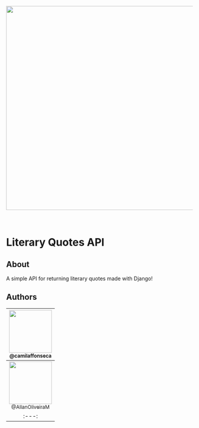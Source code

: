 <p align="center">
  <a href="https://github.com/AllanOliveiraM/literary-quotes-api">
    <img src="https://user-images.githubusercontent.com/41436010/109409137-e4fbc200-796e-11eb-92ab-926199c1298c.jpeg" width="550">
  </a>
</p>

<br />

# Literary Quotes API

## About

A simple API for returning literary quotes made with Django!

## Authors

| [<img src="https://avatars.githubusercontent.com/u/54648900?s=400&u=43b350516ce10d2ec1f2b412bbb9c58322c5c92a&v=4" width=115><br><sub>@camilaffonseca</sub>](https://github.com/camilaffonseca) |
| :---: |
| [<img src="https://avatars.githubusercontent.com/u/41436010?s=460&v=4" width=115><br><sub>@AllanOliveiraM</sub>](https://github.com/AllanOliveiraM) |
| :---: |
